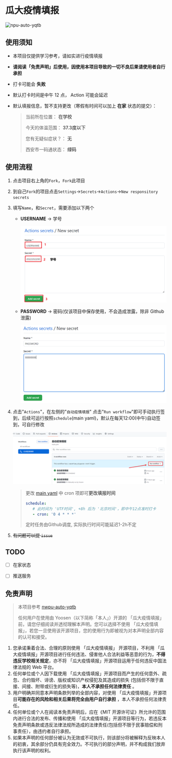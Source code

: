 # 瓜大疫情填报

![npu-auto-yqtb](https://socialify.git.ci/Yoosen/npu-auto-yqtb/image?description=1&font=KoHo&forks=1&pattern=Formal%20Invitation&stargazers=1&theme=Light)

## 使用须知

- 本项目仅提供学习参考，请如实进行疫情填报

- **请阅读「免责声明」后使用，因使用本项目导致的一切不良后果请使用者自行承担**

- 打卡可能会 **失败**

- 默认打卡时间是中午 12 点， Action 可能会延迟

- 默认填报信息，暂不支持更改（寒假有时间可以加上 **在家** 状态的提交）：

  > 当前所在位置：     **在学校**
  >
  > 今天的体温范围：   **37.3度以下**
  >
  > 您有无疑似症状？： **无**
  >
  > 西安市一码通状态： **绿码**

## 使用流程

1. 点击项目右上角的`Fork`，`Fork`此项目

2. 到自己`Fork`的项目点击`Settings`->`Secrets`->`Actions`->`New responsitory secrets`

3. 填写`Name`，和`Secret`，需要添加以下两个
   - **USERNAME** -> 学号

     <img src="./img/secret.png" alt="secrt" style="zoom:80%;" />

   - **PASSWORD** -> 密码(仅该项目中保存使用，不会造成泄露，除非 Github 泄露)

     <img src="./img/secret2.png" style="zoom:80%;" />

4. 点击"`Actions`"，在左侧的"`自动疫情填报`" 点击"`Run workflow`"即可手动执行签到，后续可运行按照`schedule`(main yaml)，默认在每天12:00(中午)自动签到，可自行修改

   ![](./img/action.png)

   > 更改 [main yaml](.github/workflows/main.yml) 中 cron 项即可**更改填报时间**
   >
   > ``` yaml
   > schedule:
   >    # 此时间为 'UTF时间', +8h 后为 '北京时间'，即中午12点准时打卡
   >    - cron: '0 4 * * *' 
   > ```
   > 定时任务由Github调度, 实际执行时间可能延迟1-2h不定

5. ~~有问题可以提 `issue`~~



## TODO

- [ ] 在家状态
- [ ] 推送服务



## 免责声明

> 本项目参考 [nwpu-auto-yqtb](https://github.com/2ndelement/nwpu-auto-yqtb)
>
> 任何用户在使用由 Yoosen（以下简称「本人」）开源的 「瓜大疫情填报」 前，请您仔细阅读并透彻理解本声明。您可以选择不使用 「瓜大疫情填报」，若您一旦使用该开源项目，您的使用行为即被视为对本声明全部内容的认可和接受。

1. 您承诺秉着合法、合理的原则使用 「瓜大疫情填报」 开源项目，不利用 「瓜大疫情填报」开源项目进行任何违法、侵害他人合法利益等恶意的行为，**不得违反学校相关规定**，亦不将 「瓜大疫情填报」开源项目运用于任何违反中国法律法规的 Web 平台。
2. 任何单位或个人因下载使用 「瓜大疫情填报」开源项目而产生的任何意外、疏忽、合约毁坏、诽谤、版权或知识产权侵犯及其造成的损失 (包括但不限于直接、间接、附带或衍生的损失等)，**本人不承担任何法律责任** 。
3. 用户明确并同意本声明条款列举的全部内容，对使用 「瓜大疫情填报」开源项目**可能存在的风险和相关后果将完全由用户自行承担** ，本人不承担任何法律责任。
4. 任何单位或个人在阅读本免责声明后，应在《MIT 开源许可证》所允许的范围内进行合法的发布、传播和使用 「瓜大疫情填报」开源项目等行为，若违反本免责声明条款或违反法律法规所造成的法律责任(包括但不限于民事赔偿和刑事责任），由违约者自行承担。
5. 如果本声明的任何部分被认为无效或不可执行，则该部分将被解释为反映本人的初衷，其余部分仍具有完全效力。不可执行的部分声明，并不构成我们放弃执行该声明的权利。